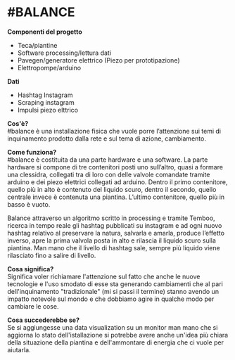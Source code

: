 # #BALANCE


**Componenti del progetto**<br>
* Teca/piantine
* Software processing/lettura dati
* Pavegen/generatore elettrico (Piezo per prototipazione)
* Elettropompe/arduino

**Dati**<br>
* Hashtag Instagram<br>
* Scraping instagram<br>
* Impulsi piezo elttrico

**Cos'è?**<br>
#balance è una installazione fisica che vuole porre l’attenzione sui temi di inquinamento prodotto dalla rete e sul tema di azione, cambiamento.

**Come funziona?**<br>
#balance è costituita da una parte hardware e una software.
La parte hardware si compone di tre contenitori posti uno sull’altro, quasi a formare una clessidra, collegati tra di loro con delle valvole comandate tramite arduino e dei piezo elettrici collegati ad arduino.
Dentro il primo contenitore, quello più in alto è contenuto del liquido scuro, dentro il secondo, quello centrale invece è contenuta una piantina.
L’ultimo contenitore, quello più in basso è vuoto.

Balance attraverso un algoritmo scritto in processing e  tramite Temboo, ricerca in tempo reale gli hashtag pubblicati su instagram e ad ogni nuovo hashtag relativo al preservare la natura, salvarla e amarla, produce l’effetto inverso, apre la prima valvola posta in alto e rilascia il liquido scuro sulla piantina. 
Man mano che il livello di hashtag sale, sempre più liquido viene rilasciato fino a salire di livello.



**Cosa significa?**<br>
Significa voler richiamare l'attenzione sul fatto che anche le nuove tecnologie e l'uso smodato di esse sta generando cambiamenti che al pari dell'inquinamento "tradizionale" (mi si passi il termine) stanno avendo un impatto notevole sul mondo e che dobbiamo agire in qualche modo per cambiare le cose.

**Cosa succederebbe se?**<br>
Se si aggiungesse una data visualization su un monitor man mano che si aggiorna lo stato dell'istallazione si potrebbe avere anche un'idea più chiara della situazione della piantina e dell'ammontare di energia che ci vuole per aiutarla.



